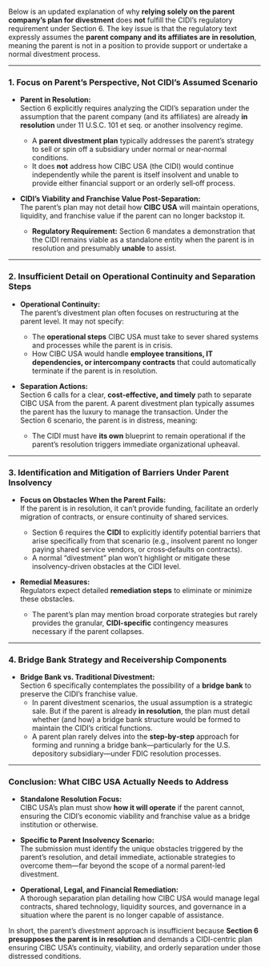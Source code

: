 Below is an updated explanation of why **relying solely on the parent company’s plan for divestment** does **not** fulfill the CIDI’s regulatory requirement under Section 6. The key issue is that the regulatory text expressly assumes the **parent company and its affiliates are in resolution**, meaning the parent is not in a position to provide support or undertake a normal divestment process.

---

### 1. Focus on Parent’s Perspective, Not CIDI’s Assumed Scenario

- **Parent in Resolution:**  
  Section 6 explicitly requires analyzing the CIDI’s separation under the assumption that the parent company (and its affiliates) are already **in resolution** under 11 U.S.C. 101 et seq. or another insolvency regime.  
  - A **parent divestment plan** typically addresses the parent’s strategy to sell or spin off a subsidiary under normal or near‑normal conditions.  
  - It does **not** address how CIBC USA (the CIDI) would continue independently while the parent is itself insolvent and unable to provide either financial support or an orderly sell‑off process.

- **CIDI’s Viability and Franchise Value Post-Separation:**  
  The parent’s plan may not detail how **CIBC USA** will maintain operations, liquidity, and franchise value if the parent can no longer backstop it.  
  - **Regulatory Requirement:** Section 6 mandates a demonstration that the CIDI remains viable as a standalone entity when the parent is in resolution and presumably **unable** to assist.

---

### 2. Insufficient Detail on Operational Continuity and Separation Steps

- **Operational Continuity:**  
  The parent’s divestment plan often focuses on restructuring at the parent level. It may not specify:
  - The **operational steps** CIBC USA must take to sever shared systems and processes while the parent is in crisis.
  - How CIBC USA would handle **employee transitions, IT dependencies, or intercompany contracts** that could automatically terminate if the parent is in resolution.

- **Separation Actions:**  
  Section 6 calls for a clear, **cost‑effective, and timely** path to separate CIBC USA from the parent. A parent divestment plan typically assumes the parent has the luxury to manage the transaction. Under the Section 6 scenario, the parent is in distress, meaning:
  - The CIDI must have **its own** blueprint to remain operational if the parent’s resolution triggers immediate organizational upheaval.

---

### 3. Identification and Mitigation of Barriers Under Parent Insolvency

- **Focus on Obstacles When the Parent Fails:**  
  If the parent is in resolution, it can’t provide funding, facilitate an orderly migration of contracts, or ensure continuity of shared services.  
  - Section 6 requires the **CIDI** to explicitly identify potential barriers that arise specifically from that scenario (e.g., insolvent parent no longer paying shared service vendors, or cross‑defaults on contracts).  
  - A normal “divestment” plan won’t highlight or mitigate these insolvency-driven obstacles at the CIDI level.

- **Remedial Measures:**  
  Regulators expect detailed **remediation steps** to eliminate or minimize these obstacles.  
  - The parent’s plan may mention broad corporate strategies but rarely provides the granular, **CIDI-specific** contingency measures necessary if the parent collapses.

---

### 4. Bridge Bank Strategy and Receivership Components

- **Bridge Bank vs. Traditional Divestment:**  
  Section 6 specifically contemplates the possibility of a **bridge bank** to preserve the CIDI’s franchise value.  
  - In parent divestment scenarios, the usual assumption is a strategic sale. But if the parent is already **in resolution**, the plan must detail whether (and how) a bridge bank structure would be formed to maintain the CIDI’s critical functions.  
  - A parent plan rarely delves into the **step‑by‑step** approach for forming and running a bridge bank—particularly for the U.S. depository subsidiary—under FDIC resolution processes.

---

### Conclusion: What CIBC USA Actually Needs to Address

- **Standalone Resolution Focus:**  
  CIBC USA’s plan must show **how it will operate** if the parent cannot, ensuring the CIDI’s economic viability and franchise value as a bridge institution or otherwise.
  
- **Specific to Parent Insolvency Scenario:**  
  The submission must identify the unique obstacles triggered by the parent’s resolution, and detail immediate, actionable strategies to overcome them—far beyond the scope of a normal parent-led divestment.

- **Operational, Legal, and Financial Remediation:**  
  A thorough separation plan detailing how CIBC USA would manage legal contracts, shared technology, liquidity sources, and governance in a situation where the parent is no longer capable of assistance.

In short, the parent’s divestment approach is insufficient because **Section 6 presupposes the parent is in resolution** and demands a CIDI-centric plan ensuring CIBC USA’s continuity, viability, and orderly separation under those distressed conditions.
